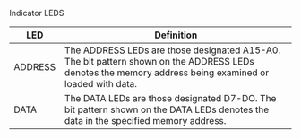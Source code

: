 Indicator LEDS

| LED | Definition |
|--------|---------|
| ADDRESS | The ADDRESS LEDs are those designated A15-A0. The bit pattern shown on the ADDRESS LEDs denotes the memory address being examined or loaded with data.|
| DATA | The DATA LEDs are those designated D7-DO. The bit pattern shown on the DATA LEDs denotes the data in the specified memory address. |
 
